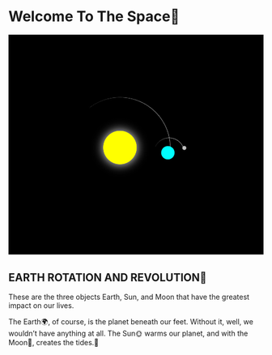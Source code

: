 # Welcome To The Space💫

 <img src="./img/Screenshot (76).png" >

## EARTH ROTATION AND REVOLUTION🌌
These are the three objects Earth, Sun, and Moon that have the greatest impact on our lives.

The Earth🌍, of course, is the planet beneath our feet. Without it, well, we wouldn’t have anything at all. The Sun🌞 warms our planet, and with the Moon🌚, creates the tides.🤗



